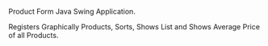 Product Form Java Swing Application.

Registers Graphically Products, Sorts, Shows List and Shows Average Price of all Products.